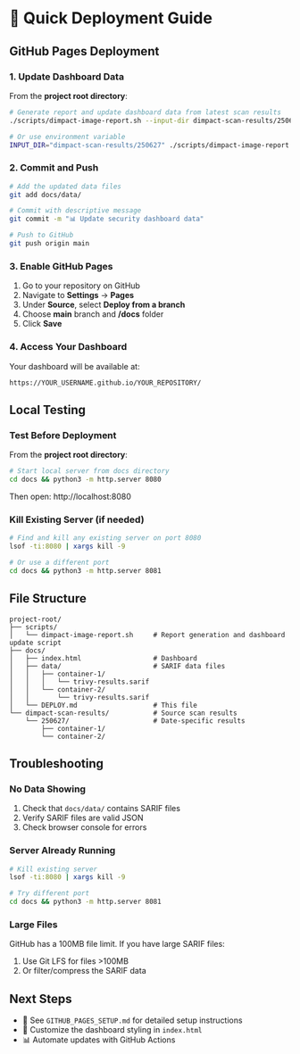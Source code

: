# 🚀 Quick Deployment Guide

## GitHub Pages Deployment

### 1. Update Dashboard Data
From the **project root directory**:
```bash
# Generate report and update dashboard data from latest scan results
./scripts/dimpact-image-report.sh --input-dir dimpact-scan-results/250627

# Or use environment variable
INPUT_DIR="dimpact-scan-results/250627" ./scripts/dimpact-image-report.sh
```

### 2. Commit and Push
```bash
# Add the updated data files
git add docs/data/

# Commit with descriptive message
git commit -m "📊 Update security dashboard data"

# Push to GitHub
git push origin main
```

### 3. Enable GitHub Pages
1. Go to your repository on GitHub
2. Navigate to **Settings** → **Pages**
3. Under **Source**, select **Deploy from a branch**
4. Choose **main** branch and **/docs** folder
5. Click **Save**

### 4. Access Your Dashboard
Your dashboard will be available at:
```
https://YOUR_USERNAME.github.io/YOUR_REPOSITORY/
```

## Local Testing

### Test Before Deployment
From the **project root directory**:
```bash
# Start local server from docs directory
cd docs && python3 -m http.server 8080
```

Then open: http://localhost:8080

### Kill Existing Server (if needed)
```bash
# Find and kill any existing server on port 8080
lsof -ti:8080 | xargs kill -9

# Or use a different port
cd docs && python3 -m http.server 8081
```

## File Structure
```
project-root/
├── scripts/
│   └── dimpact-image-report.sh     # Report generation and dashboard update script
├── docs/
│   ├── index.html                  # Dashboard
│   ├── data/                       # SARIF data files
│   │   ├── container-1/
│   │   │   └── trivy-results.sarif
│   │   └── container-2/
│   │       └── trivy-results.sarif
│   └── DEPLOY.md                   # This file
└── dimpact-scan-results/           # Source scan results
    └── 250627/                     # Date-specific results
        ├── container-1/
        └── container-2/
```

## Troubleshooting

### No Data Showing
1. Check that `docs/data/` contains SARIF files
2. Verify SARIF files are valid JSON
3. Check browser console for errors

### Server Already Running
```bash
# Kill existing server
lsof -ti:8080 | xargs kill -9

# Try different port
cd docs && python3 -m http.server 8081
```

### Large Files
GitHub has a 100MB file limit. If you have large SARIF files:
1. Use Git LFS for files >100MB
2. Or filter/compress the SARIF data

## Next Steps
- 📖 See `GITHUB_PAGES_SETUP.md` for detailed setup instructions
- 🔧 Customize the dashboard styling in `index.html`
- 📊 Automate updates with GitHub Actions
